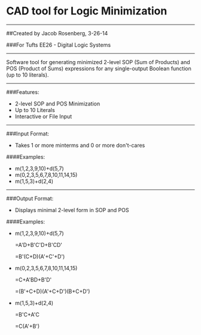 CAD tool for Logic Minimization
===============================
-------------------------------

##Created by Jacob Rosenberg, 3-26-14

###For Tufts EE26 - Digital Logic Systems

-----------------------------------------

Software tool for generating minimized 2-level SOP (Sum of Products) and POS (Product of Sums) expressions for any single-output Boolean function (up to 10 literals).

-----------------------------------------

###Features:
  * 2-level SOP and POS Minimization
  * Up to 10 Literals
  * Interactive or File Input

-----------------------------------------

###Input Format:
  * Takes 1 or more minterms and 0 or more don't-cares

####Examples:
  * m(1,2,3,9,10)+d(5,7)
  * m(0,2,3,5,6,7,8,10,11,14,15)
  * m(1,5,3)+d(2,4)

-----------------------------------------

###Output Format:
  * Displays minimal 2-level form in SOP and POS

####Examples:
  * m(1,2,3,9,10)+d(5,7)

    =A'D+B'C'D+B'CD'

    =B'(C+D)(A'+C'+D')

  * m(0,2,3,5,6,7,8,10,11,14,15)

    =C+A'BD+B'D'

    =(B'+C+D)(A'+C+D')(B+C+D')

  * m(1,5,3)+d(2,4)

    =B'C+A'C

    =C(A'+B')